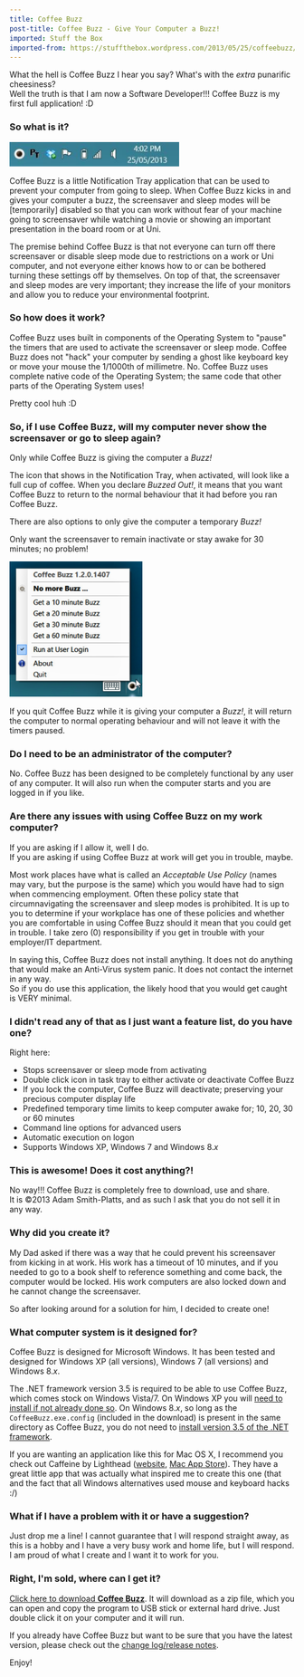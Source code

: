 ```yaml
---
title: Coffee Buzz
post-title: Coffee Buzz - Give Your Computer a Buzz!
imported: Stuff the Box
imported-from: https://stuffthebox.wordpress.com/2013/05/25/coffeebuzz/
---
```


What the hell is Coffee Buzz I hear you say? What's with the *extra* punarific cheesiness?<br />
Well the truth is that I am now a Software Developer!!! Coffee Buzz is my first full application! :D

### So what is it?

<div class="showcase">
    <a class="fancybox" href="/assets/images/coffeebuzz/coffeebuzz_01.jpg" title="Coffee Buzz in the Notification Tray">
        <img src="/assets/images/coffeebuzz/coffeebuzz_01.jpg?w=300" alt="Coffee Buzz in the Notification Tray" width="300" height="43" />
    </a>
</div>

Coffee Buzz is a little Notification Tray application that can be used to prevent your computer from going to sleep. When Coffee Buzz kicks in and gives your computer a buzz, the screensaver and sleep modes will be \[temporarily] disabled so that you can work without fear of your machine going to screensaver while watching a movie or showing an important presentation in the board room or at Uni.

The premise behind Coffee Buzz is that not everyone can turn off there screensaver or disable sleep mode due to restrictions on a work or Uni computer, and not everyone either knows how to or can be bothered turning these settings off by themselves. On top of that, the screensaver and sleep modes are very important; they increase the life of your monitors and allow you to reduce your environmental footprint.

### So how does it work?

Coffee Buzz uses built in components of the Operating System to "pause" the timers that are used to activate the screensaver or sleep mode. Coffee Buzz does not "hack" your computer by sending a ghost like keyboard key or move your mouse the 1/1000th of millimetre. No. Coffee Buzz uses complete native code of the Operating System; the same code that other parts of the Operating System uses!

Pretty cool huh :D

### So, if I use Coffee Buzz, will my computer never show the screensaver or go to sleep again?

Only while Coffee Buzz is giving the computer a *Buzz!*

The icon that shows in the Notification Tray, when activated, will look like a full cup of coffee. When you declare <em>Buzzed Out!</em>, it means that you want Coffee Buzz to return to the normal behaviour that it had before you ran Coffee Buzz.

There are also options to only give the computer a temporary *Buzz!*

Only want the screensaver to remain inactivate or stay awake for 30 minutes; no problem!

<div class="showcase">
    <a class="fancybox" href="/assets/images/coffeebuzz/coffeebuzz_02.jpg" title="Coffee Buzz Options">
        <img src="/assets/images/coffeebuzz/coffeebuzz_02.jpg" alt="Coffee Buzz Options" width="235" height="239" />
    </a>
</div>

If you quit Coffee Buzz while it is giving your computer a *Buzz!*, it will return the computer to normal operating behaviour and will not leave it with the timers paused.

### Do I need to be an administrator of the computer?

No. Coffee Buzz has been designed to be completely functional by any user of any computer. It will also run when the computer starts and you are logged in if you like.

### Are there any issues with using Coffee Buzz on my work computer?

If you are asking if I allow it, well I do.<br />
If you are asking if using Coffee Buzz at work will get you in trouble, maybe.

Most work places have what is called an *Acceptable Use Policy* (names may vary, but the purpose is the same) which you would have had to sign when commencing employment. Often these policy state that circumnavigating the screensaver and sleep modes is prohibited. It is up to you to determine if your workplace has one of these policies and whether you are comfortable in using Coffee Buzz should it mean that you could get in trouble. I take zero (0) responsibility if you get in trouble with your employer/IT department.

In saying this, Coffee Buzz does not install anything. It does not do anything that would make an Anti-Virus system panic. It does not contact the internet in any way.<br />
So if you do use this application, the likely hood that you would get caught is VERY minimal.

### I didn't read any of that as I just want a feature list, do you have one?

Right here:

- Stops screensaver or sleep mode from activating
- Double click icon in task tray to either activate or deactivate Coffee Buzz
- If you lock the computer, Coffee Buzz will deactivate; preserving your precious computer display life
- Predefined temporary time limits to keep computer awake for; 10, 20, 30 or 60 minutes
- Command line options for advanced users
- Automatic execution on logon
- Supports Windows XP, Windows 7 and Windows 8.*x*

### This is awesome! Does it cost anything?!

No way!!! Coffee Buzz is completely free to download, use and share. <br />
It is ©2013 Adam Smith-Platts, and as such I ask that you do not sell it in any way.

### Why did you create it?

My Dad asked if there was a way that he could prevent his screensaver from kicking in at work. His work has a timeout of 10 minutes, and if you needed to go to a book shelf to reference something and come back, the computer would be locked. His work computers are also locked down and he cannot change the screensaver.

So after looking around for a solution for him, I decided to create one!

### What computer system is it designed for?

Coffee Buzz is designed for Microsoft Windows. It has been tested and designed for Windows XP (all versions), Windows 7 (all versions) and Windows 8.*x*.

The .NET framework version 3.5 is required to be able to use Coffee Buzz, which comes stock on Windows Vista/7. On Windows XP you will [need to install if not already done so](http://go.microsoft.com/fwlink/?LinkID=229190 "Get .NET Framework 3.5"). On Windows 8.*x*, so long as the `CoffeeBuzz.exe.config` (included in the download) is present in the same directory as Coffee Buzz, you do not need to [install version 3.5 of the .NET framework](http://go.microsoft.com/fwlink/?LinkId=236202 "Installing the .NET Framework 3.5 on Windows 8.x").

If you are wanting an application like this for Mac OS X, I recommend you check out Caffeine by Lighthead ([website](http://lightheadsw.com/caffeine/), [Mac App Store](https://itunes.apple.com/au/app/caffeine/id411246225?mt=12)). They have a great little app that was actually what inspired me to create this one (that and the fact that all Windows alternatives used mouse and keyboard hacks :/)

### What if I have a problem with it or have a suggestion?

Just drop me a line! I cannot guarantee that I will respond straight away, as this is a hobby and I have a very busy work and home life, but I will respond. I am proud of what I create and I want it to work for you.

### Right, I'm sold, where can I get it?

[Click here to download **Coffee Buzz**](/assets/releases/CoffeeBuzz.zip). It will download as a zip file, which you can open and copy the program to USB stick or external hard drive. Just double click it on your computer and it will run.

If you already have Coffee Buzz but want to be sure that you have the latest version, please check out the [change log/release notes](./changelog).

Enjoy!
